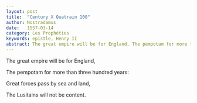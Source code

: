 ```yaml
---
layout: post
title:  "Century X Quatrain 100"
author: Nostradamus
date:   1557-03-14
category: Les Prophéties
keywords: epistle, Henry II
abstract: The great empire will be for England, The pempotam for more than three hundred years, Great forces pass by sea and land, The Lusitains will not be content.
---
```

The great empire will be for England, 

The pempotam for more than three hundred years: 

Great forces pass by sea and land, 

The Lusitains will not be content.
